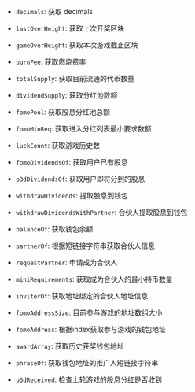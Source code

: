 + `decimals`: 获取 decimals

+ `lastOverHeight`: 获取上次开奖区块

+ `gameOverHeight`: 获取本次游戏截止区块

+ `burnFee`: 获取燃烧费率

+ `totalSupply`: 获取目前流通的代币数量

+ `dividendSupply`: 获取分红池数额

+ `fomoPool`: 获取股息分红池总额

+ `fomoMinReq`: 获取进入分红列表最小要求数额

+ `luckCount`: 获取游戏历史数

+ `fomoDividendsOf`: 获取用户已有股息

+ `p3dDividendsOf`: 获取用户即将分到的股息

+ `withdrawDividends`: 提取股息到钱包

+ `withdrawDividendsWithPartner`: 合伙人提取股息到钱包

+ `balanceOf`: 获取钱包余额

+ `partnerOf`: 根据短链接字符串获取合伙人信息

+ `requestPartner`: 申请成为合伙人

+ `miniRequirements`: 获取成为合伙人的最小持币数量

+ `inviterOf`: 获取地址绑定的合伙人地址信息

+ `fomoAddressSize`: 目前参与游戏的地址数组大小

+ `fomoAddress`: 根据index获取参与游戏的钱包地址

+ `awardArray`: 获取历史获奖钱包地址

+ `phraseOf`: 获取钱包地址的推广人短链接字符串

+ `p3dReceived`: 检查上轮游戏的股息分红是否收到
